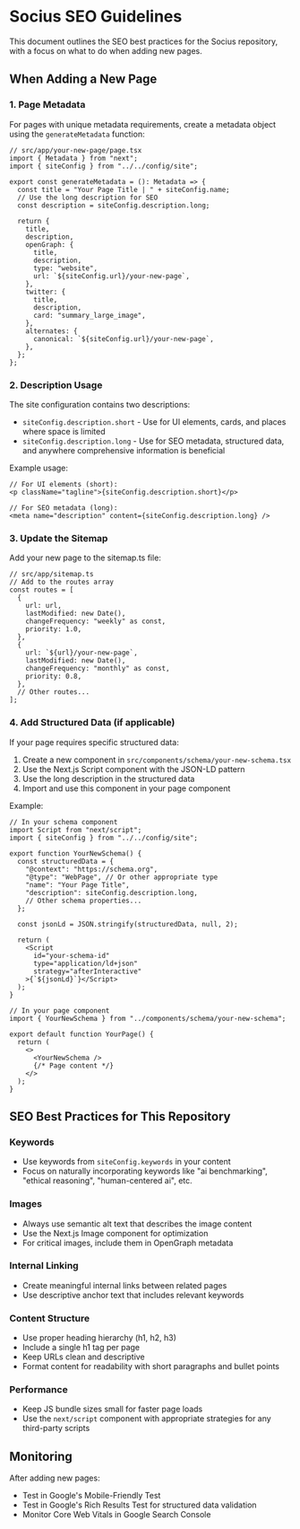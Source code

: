 # Socius SEO Guidelines

This document outlines the SEO best practices for the Socius repository, with a focus on what to do when adding new pages.

## When Adding a New Page

### 1. Page Metadata

For pages with unique metadata requirements, create a metadata object using the `generateMetadata` function:

```tsx
// src/app/your-new-page/page.tsx
import { Metadata } from "next";
import { siteConfig } from "../../config/site";

export const generateMetadata = (): Metadata => {
  const title = "Your Page Title | " + siteConfig.name;
  // Use the long description for SEO
  const description = siteConfig.description.long;
  
  return {
    title,
    description,
    openGraph: {
      title,
      description,
      type: "website",
      url: `${siteConfig.url}/your-new-page`,
    },
    twitter: {
      title,
      description,
      card: "summary_large_image",
    },
    alternates: {
      canonical: `${siteConfig.url}/your-new-page`,
    },
  };
};
```

### 2. Description Usage

The site configuration contains two descriptions:
- `siteConfig.description.short` - Use for UI elements, cards, and places where space is limited
- `siteConfig.description.long` - Use for SEO metadata, structured data, and anywhere comprehensive information is beneficial

Example usage:

```tsx
// For UI elements (short):
<p className="tagline">{siteConfig.description.short}</p>

// For SEO metadata (long):
<meta name="description" content={siteConfig.description.long} />
```

### 3. Update the Sitemap

Add your new page to the sitemap.ts file:

```tsx
// src/app/sitemap.ts
// Add to the routes array
const routes = [
  {
    url: url,
    lastModified: new Date(),
    changeFrequency: "weekly" as const,
    priority: 1.0,
  },
  {
    url: `${url}/your-new-page`,
    lastModified: new Date(),
    changeFrequency: "monthly" as const,
    priority: 0.8,
  },
  // Other routes...
];
```

### 4. Add Structured Data (if applicable)

If your page requires specific structured data:

1. Create a new component in `src/components/schema/your-new-schema.tsx`
2. Use the Next.js Script component with the JSON-LD pattern
3. Use the long description in the structured data
4. Import and use this component in your page component

Example:

```tsx
// In your schema component
import Script from "next/script";
import { siteConfig } from "../../config/site";

export function YourNewSchema() {
  const structuredData = {
    "@context": "https://schema.org",
    "@type": "WebPage", // Or other appropriate type
    "name": "Your Page Title",
    "description": siteConfig.description.long,
    // Other schema properties...
  };

  const jsonLd = JSON.stringify(structuredData, null, 2);

  return (
    <Script
      id="your-schema-id"
      type="application/ld+json"
      strategy="afterInteractive"
    >{`${jsonLd}`}</Script>
  );
}

// In your page component
import { YourNewSchema } from "../components/schema/your-new-schema";

export default function YourPage() {
  return (
    <>
      <YourNewSchema />
      {/* Page content */}
    </>
  );
}
```

## SEO Best Practices for This Repository

### Keywords

- Use keywords from `siteConfig.keywords` in your content
- Focus on naturally incorporating keywords like "ai benchmarking", "ethical reasoning", "human-centered ai", etc.

### Images

- Always use semantic alt text that describes the image content
- Use the Next.js Image component for optimization
- For critical images, include them in OpenGraph metadata

### Internal Linking

- Create meaningful internal links between related pages
- Use descriptive anchor text that includes relevant keywords

### Content Structure

- Use proper heading hierarchy (h1, h2, h3)
- Include a single h1 tag per page
- Keep URLs clean and descriptive
- Format content for readability with short paragraphs and bullet points

### Performance

- Keep JS bundle sizes small for faster page loads
- Use the `next/script` component with appropriate strategies for any third-party scripts

## Monitoring

After adding new pages:
- Test in Google's Mobile-Friendly Test
- Test in Google's Rich Results Test for structured data validation
- Monitor Core Web Vitals in Google Search Console 